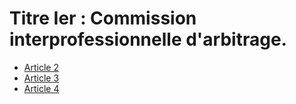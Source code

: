 # Titre Ier : Commission interprofessionnelle d'arbitrage.

- [Article 2](article-2.md)
- [Article 3](article-3.md)
- [Article 4](article-4.md)
